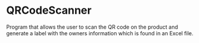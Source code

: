 # QRCodeScanner
Program that allows the user to scan the QR code on the product and generate a label with the owners information which is found in an Excel file.
